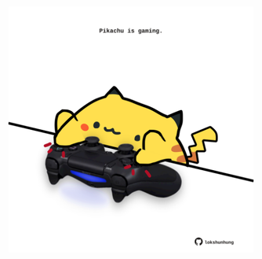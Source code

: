 <!-- built at 07/05/2024, 02:12:25 UTC -->
<p align="center">
  <img width="500" height="500" src="./ReadmeImage.svg">
</p>
